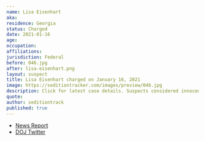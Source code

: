 ```yaml
---
name: Lisa Eisenhart
aka:
residence: Georgia
status: Charged
date: 2021-01-16
age:
occupation:
affiliations:
jurisdiction: Federal
before: 046.jpg
after: lisa-eisenhart.png
layout: suspect
title: Lisa Eisenhart charged on January 16, 2021
image: https://seditiontracker.com/images/preview/046.jpg
description: Click for latest case details. Suspects considered innocent until proven guilty.
quote:
author: seditiontrack
published: true
---
```


- [News Report](https://www.wsbtv.com/news/local/georgia-woman-arrested-after-being-caught-us-capitol-surveillance-video-with-zip-ties/JEYL42TAJFCX5LRZKYHGVY5F3U/)
- [DOJ Twitter](https://twitter.com/USAO_MDTN/status/1350555131494989827?s=20)
